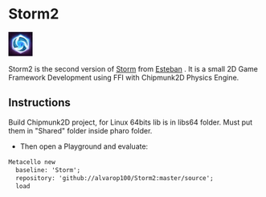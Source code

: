 # Storm2
<img src="./logo/logo.jpg" height="48" width="48" >   

 Storm2 is the second version of [Storm][] from [Esteban][] . It is a small 2D Game Framework Development using FFI with Chipmunk2D Physics Engine.
 
 ## Instructions
  Build Chipmunk2D project, for Linux 64bits lib is in libs64 folder. Must put them in "Shared" folder inside pharo folder.
  
  - Then open a Playground and evaluate:

```smalltalk
Metacello new
  baseline: 'Storm';
  repository: 'github://alvarop100/Storm2:master/source';
  load
```

[esteban]: https://github.com/estebanlm
[storm]: https://github.com/cdlm/pharo-storm
